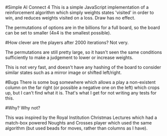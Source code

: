 #Simple AI Connect 4
This is a simple JavaScript implementation of a reinforcement algorithm which simply weights states 'visited' in order to win, and reduces weights visited on a loss.  Draw has no effect.

The permutations of options are in the billions for a full board, so the board can be set to smaller (4x4 is the smallest possible).

#How clever are the players after 2000 iterations?
Not very.

The permutations are still pretty large, so it hasn't seen the same conditions sufficiently to make a judgement to lower or increase weights.

This is not very fast, and doesn't have any hashing of the board to consider similar states such as a mirror image or shifted left/right.

#Bugs
There is some bug somewhere which allows a play a non-existent column on the far right (or possible a negative one on the left) which crops up, but I can't find what it is.  That's what I get for not writing any tests for this.

#Why?
Why not?

This was inspired by the Royal Institution Christmas Lectures which had a match-box powered Noughts and Crosses player which used the same algorithm (but used beads for moves, rather than columns as I have).  
